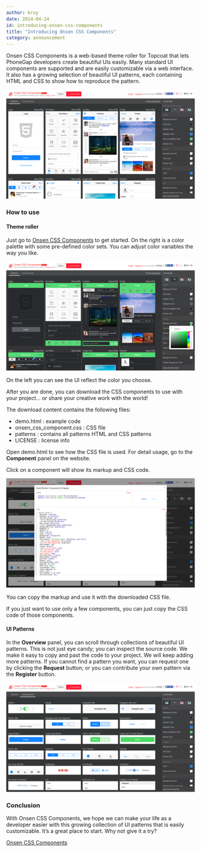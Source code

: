 ```yaml
---
author: kruy
date: 2014-04-24
id: introducing-onsen-css-components
title: "Introducing Onsen CSS Components"
category: announcement
---
```


Onsen CSS Components is a web-based theme roller for Topcoat that lets PhoneGap developers create beautiful UIs easily. Many standard UI components are supported and are easily customizable via a web interface. It also has a growing selection of beautiful UI patterns, each containing HTML and CSS to show how to reproduce the pattern.

![](/blog/content/images/2014/May/overview-2.png)

### How to use

#### Theme roller

Just go to <a href="#" onclick="window.open('http://components.onsenui.io/')">Onsen CSS Components</a> to get started. On the right is a color palette with some pre-defined color sets. You can adjust color variables the way you like.

![](/blog/content/images/2014/May/red_color-2.png)


On the left you can see the UI reflect the color you choose.

After you are done, you can download the CSS components to use with your project… or share your creative work with the world!


The download content contains the following files:

- demo.html : example code
- onsen\_css\_component.css : CSS file
- patterns : contains all patterns HTML and CSS patterns
- LICENSE : license info

Open demo.html to see how the CSS file is used. For detail usage, go to the **Component** panel on the website.

Click on a component will show its markup and CSS code.

![](/blog/content/images/2014/May/customize-1.png)

You can copy the markup and use it with the downloaded CSS file.

If you just want to use only a few components, you can just copy the CSS code of those components.

#### UI Patterns

In the **Overview** panel, you can scroll through collections of beautiful UI patterns. This is not just eye candy; you can inspect the source code. We make it easy to copy and past the code to your project. We will keep adding more patterns. If you cannot find a pattern you want, you can request one by clicking the **Request** button; or you can contribute your own pattern via the **Register** button.

![](/blog/content/images/2014/May/components-1.png)

### Conclusion

With Onsen CSS Components, we hope we can make your life as a developer easier with this growing collection of UI patterns that is easily customizable. It’s a great place to start. Why not give it a try?

<a href="#" onclick="window.open('http://components.onsenui.io/')">Onsen CSS Components</a>

